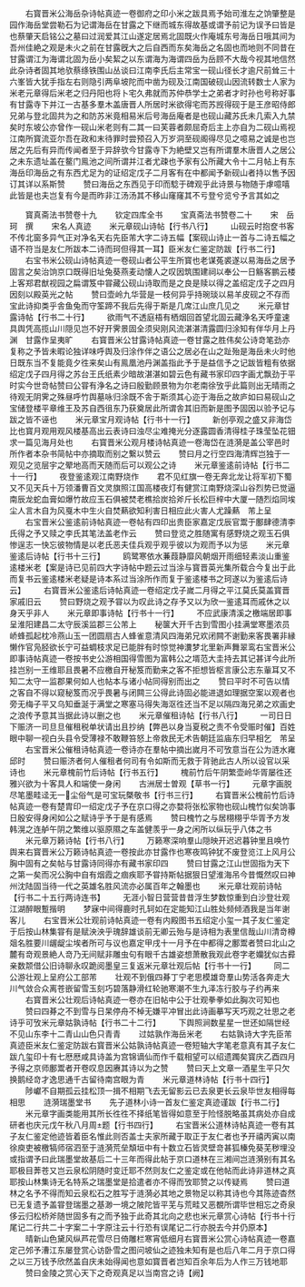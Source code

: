 <!-- { "loadSidebar": true } -->
　　右寳晋米公海岳杂诗帖真迹一卷御府之印小米之跋具焉予始司淮左之饷肇整是园作海岳堂尝勒石为记谓海岳在甘露之下继而城东得故基或谓予前记为误予曰皆是也蔡肇天启铭公之墓曰过润爱其江山遂定居焉北固既火作庵城东号海岳日哦其间为吾州佳絶之观是未火之前在甘露旣大之后自西而东矣海岳之名固也而地则不同昔在甘露谓江为海谓北固为岳小矣絜之以东谓海为海谓四岳为岳顾不大哉今视其地信然此杂诗者固其地欤蔡绦铁围山丛谈曰江南李氏后主常宝一砚山径长才逾尺前耸三十六峯皆大犹手指左右则隐引两阜坡陀而中凿为砚及江南国破砚山因流转数士人家为米老元章得后米老之归丹阳也将卜宅久弗就而苏仲恭学士之弟者才时孙也号称好事有甘露寺下并江一古基多羣木盖唐晋人所居时米欲得宅而苏觊得砚于是王彦昭侍郎兄弟与登北固共为之和防苏米竟相易米后号海岳庵者是也砚山藏苏氏未几索入九禁矣时东坡公亦曾作一砚山米老则有二其一曰芙蓉者颇屈奇后主上亦自为二砚山焉视江南所寳流亚尔吾在政和末待罪时尝预召入万岁洞至砚阁得尽见之噫易之诚是也岂居之先后有异而传闻者至于异辞欤今甘露寺下为絶壁又岂有所谓羣木唐晋人之居公之未东遗址盖在鳌门鳯池之间所谓并江者尤疎也予家有公所藏大令十二月帖上有东海岳印海岳之有东西尤足为的证绍定戊子二月客有在中都闻予新砚山者持以售予因订其详以系斯赞
　　赞曰海岳之东西见于印而騐于碑观乎此诗景与物随于虖噫嘻此皆是也夫岂复有今是而昨非江汤汤其不移山窿窿其不亏登兮览兮予言其如之

　　寳真斋法书赞卷十九
　　钦定四库全书
　　宝真斋法书赞卷二十
　　宋　岳珂　撰
　　宋名人真迹
　　米元章砚山诗帖【行书八行】
　　山砚云时抱奁书客不传北窗多异气正对净名天右先臣芾大字二诗五幅【案砚山诗止一首与二诗五幅之语不符当是友仁所跋本二诗而珂但得其一耳】臣米友仁鉴定防跋【行书二行】
　　右宝书米公砚山诗帖真迹一卷砚山者公平生所寳也老谋菟裘遂以易海岳之居予固言之矣治饷京口既得旧址兔葵燕麦动懐人之叹因筑围建祠以奉公一日觞客鹏云楼上客郑君猷视园之扁谓笈中甞藏公砚山诗取而是之良是赎以得之盖绍定戊子之四月因刻以殿英光之帖
　　赞曰壶岭九华营是一枝何异乎持琬琰以易羊皮砚之不存而宝此诗抑类乎舎鱼兔而守筌蹄不我后先得于斯是几席江山庶几见之
　　米元章甘露诗帖【行书二十行】
　　欲雨气不透庭梧有栖烟回首望北固云藏浄名天呼童速具舆凭高揽山川隠见岂不好开霁景固全须臾刚风流湛湛清露圆归涂知有伴华月上丹渊　甘露作呈夷旷
　　右寳晋米公甘露诗帖真迹一卷甘露之胜伟矣公诗竒笔劲亦复称之予皆未暇论独详味呼舆及归涂作伴之语公之居必在山之趾殆是海岳未火时他日既东当不复能竟夕徃来矣山有鳯凰池丹渊盖指此予于是益信予之记跋皆粗有依据绍定戊子四月得之苏台王氏纸素少暗故湛湛如碧云色有藏书家印四字画尤飘劲于平时实今世竒帖赞曰公甞有浄名之诗曰殷勤顾景物为尔老南徐攷乎此篇则出无晴雨之待观无阴霁之殊昼呼竹舆墓咏归涂既不舎于斯须其心迩于海岳之故庐如曰易砚山之宝储登楼平章维王及苏自西徂东乃获奠居此所谓舎其旧而新是图予固因以验予记与跋之皆不诬也
　　米元章宝月观诗帖【行书十一行】
　　新创亭观之盛又非海岱比也寳月观用观风楼基高出云表诗曰浊尽尘难掩光分逐露圆香清得桂子珠莹坠花钿求一篇见海月处也
　　右寳晋米公观月楼诗帖真迹一卷海岱在涟漪是盖公宰邑时所作者本杂书简帖中亦摘取而别之繋以赞云
　　赞曰月之行空四海清辉岂独于一观见之览层宇之翚地高而天随而后可以观公之诗
　　米元章鉴逺前诗帖【行书二十一行】
　　夜登鉴逺观江南野烧作
　　君不见红旗一卷无奔北龙让将军初下蜀又不见天兵十万领潘曹百文灵旗照江国高楼夜灯有健赏江南野烧深山谷烈势已觉逼南辰龙蛇血膏如爆竹故应玉石俱被焚老樵拾炭拾斧斤长松巨梓中大厦一随烈焰同埃尘人言木自为风戛木中生火自焚爇欲知利害日相应此火害人尤躁爇　芾上呈
　　右宝晋米公鉴逺前诗帖真迹一卷帖有四印出贵臣家嘉定戊辰官鬻于鄽肆德清李氏得之予又赎之李氏其笔法盖老作云
　　赞曰登览之胜随寓有感野烧之观玉石俱惨逞志一快忘彼物情是以老氏恶夫佳兵观乎观乎彼以为观而予以为惩
　　米元章鉴逺后诗帖【行书十三行】
　　鸥鹭寒依水蒹葭静靡风朝烟开雨细轻素淡山重鉴逺楼米老【案是诗已见前四大字诗帖中题云过当涂与寳晋英光集所载合今复出于此而复书云鉴逺楼米老疑是诗本系过当涂所作而复于鉴逺楼书之珂遂以为鉴逺后诗云】
　　右寳晋米公鉴逺后诗帖真迹一卷绍定戊子嵗二月得之平江莫氏莫盖寳晋家戚旧云
　　赞曰野烧之观予甞以为叹此诗之存予又以为欣一鉴逺耳而戚休之以身天乎非人
　　米元章即事诗帖【行书十一行】
　　不应武康清溪之檄端居即事呈淮阳建昌二太守辰溪监郡三公芾上
　　秘箧大开千古到雪图小挂满堂寒墨浓员峤蜂孤起枕冷燕山玉一团圆扇古人蜂雀意清风四海弟兄欢闭闗不谢勤来客畏署非縁懒作官凫胫欲长宁可益蜩枝求足已能胖有时惊觉神瀵梦北里新声舞翠鸾右宝晋米公即事诗帖真迹一卷按书史公游相国得雪图为富韩公之壻范大圭持去其记甚详今此所挂岂别一王维耶且畏暑不应檄自开秘笈而勤来之客不拒想皆枢言康公志东軰耳又不知二太守一监郡果何如人也帖本与诸小帖同得别而出之
　　赞曰平时不可告以情之客自不得以窥秘笈而况乎畏暑与闭闗三公得此诗固必能进退如理据空案以观者也旁无梅子平又乌知垂涎于满堂之寒塞马得失海沤徃还当不足以隔四海兄弟之欢画史之浪传予意其当据此诗以删之也
　　米元章催租诗帖【行书八行】
　　一司日日下赈济一司旦旦催租税单状请出且抄纳【弊邑以身当夏税之责不令受赈时催】百姓眼中聊一视白头县令受薄禄不敢鞭笞怒上帝救民无术告朝廷监庙东归早相乞　芾呈
　　右宝晋米公催租诗帖真迹一卷诗亦在羣帖中摘出嵗月不可攷意当在公为涟水雍邱时
　　赞曰赈济者何人催租者何司有令如斯而无救于背驰此古人所以设官以采诗也
　　米元章槐前竹后诗帖【行书五行】
　　槐前竹后午阴繁壶岭华胥屡徃还雅兴欲为十客具人和端使一身闲
　　古洲居士曽观【草书一行】
　　元章字画脱尽笔墨畦迳无一尘俗气是可宝玩槩敬书【行书三行】
　　右寳晋米公槐前竹后诗帖真迹一卷有楚胄印一绍定戊子予在京口得之亦婺将张松家物也砚山槐竹似矣饷事日殷安得身闲如公之赋诗乎予于是有感焉
　　赞曰槐竹之与居栩栩乎华胥予方发韩滉之连舻午阴之繁维以驱原隰之车盖健羡乎一身之闲所以纵玩乎八体之书
　　米元章万籁诗帖【行书八行】
　　万籁寒深响羣山隠映开迟迟暮钟里且唤竹舆来右寳晋米公万籁诗帖真迹一卷按此亦甘露作也寒夜鸣钟犹不废登览江上风月公胸中固有之矣帖与甘露诗同得亦有藏书家印四
　　赞曰甘露之江山世固指为天下之第一矣而况公胸中自有烟霞之痼疾耶予甞持斯帖据狠日望淮海吊今昔慨然叹曰神州沈陆固当待一代之英雄名胜风流亦必属百年之翰墨也
　　米元章壮观前诗帖【行书二十五行两诗连书】
　　无涯小智日营营昔昔浮生梦数惊重到白沙登壮观江湖醉眼蹔揩明
　　梦寐中间得鹿时孔轲如在定能知江山胜处频倾酒我是当年谢客儿
　　右宝晋米公壮观前诗帖真迹一卷有内殿图书五绍定小玺一其子友仁鉴定于后按山林集甞有是赋泱泱乎瑰辞雄谈前无卿云殆与是诗相为表里信哉山川清竒樽爼名胜要川龌龊尘埃者所可与议也嘉定甲戌十一月予在中都得之鄽鬻者赞曰北山之麓有竒观景絶人竒乃无间赋非雕虫句有眼千古雄姿想萧散我观此卷字老孏犹似古彛亲数颒借公旧诗聊永叹跪阅墨皇三复返米元章壮观后帖【行书十一行】
　　同二公游壮观上呈府公工部芾
　　壮观不到俄四朞丁宁老思模雄竒羣山势活各奔走大川气敛合众离苍嵌留雪玉刻巧碧落静滑红轮驰寒潮不生九泽冻行胶与子约再来
　　右寳晋米公壮观后诗帖真迹一卷亦在旧帖中公于壮观拳拳如此胸次可知也
　　赞曰四朞之不到雪与日杲停舟不棹无嫌平冲冒出此诗画摹写天巧观之壮思之老诗乎可攷米元章姑孰诗帖【行书二十二行】
　　下舆照涧数星星一世还如隔世经不见山东李十二青山山色只青青
　　过姑孰作海岳米老
　　右姑孰诗大字先臣芾真迹臣米友仁鉴定防跋右寳晋米公姑孰诗帖真迹一卷短轴大字笔老意真有其子友仁跋凢玺印十有七厯厯咸具诗盖为宫锦谪仙而作千载相望可以绍遗躅矣寳庆乙酉四月予得之京师鄽鬻者开卷叹息因赓其诗以为之赞
　　赞曰天上文章一酒星生平只欠换鹅经竒才逸思通千古留待南宫眼为青
　　米元章道林诗帖【行书十四行】
　　陟巘不自期孤云挂松顶一揖不相期飞去无留影云已去泉更长云泉毕世友相得每相思
　　涟漪瑞墨堂书
　　先子道林小诗一首友仁鉴定真迹谨跋【行书二行】
　　米元章字画类能用其所长徃徃不择纸笔皆得如意至于险怪脱略虽其病处亦自成研者也庆元戊午秋八月周题【行书四行】
　　右宝晋米公道林诗帖真迹一卷有其子友仁鉴定他迹皆着臣名惟此则否盖士夫家所藏于取正于友仁者也予开禧丙寅以南徐庾吏被檄犒师宿泗至于涟漪荒垒頽垣中有十数立石皆灵壁竒甚狐榛免葵芜秽埋没或指谓予曰此瑞墨堂故基后二十三年而得此帖于京口道林在三湘间岂涟漪别有其名耶极目莾苍又岂云泉松阴随时变迁耶不然则友仁之鉴定或在他帖而此诗非道林之真耶按山林集诗无名特系之瑞墨堂是拾遣者亦不得而攷耶赞之以传疑焉
　　赞曰道林之名予不得而知云泉松石之胜写于涟漪必其地之景物足以称其诗也今其陈迹杳然已无复遗予盖甞登瑞墨之基渺一境之陂陀皆平芜与荒畦又恶覩所谓毕世相忘之奇泉侈云归松桥斧随世固多有之而予独于此奇其北向之悲也米元章赏心诗帖【行书十行尾记二行共二十字案二十字原注云十行恐有误尾记二行亦脱去今并仍原本】
　　晴新山色黛风纵芦花雪尽日倚雕栏寒宵低细月右寳晋米公赏心诗帖真迹一卷嘉定己邜予漕江东屡登赏心访卧雪之图问坡仙之迹独未知有是也后八年二月于京口得之以三万钱予欣然盖自庆未始得闻也意如寳晋者岂知百余年后为人作三万钱地耶
　　赞曰金陵之赏心天下之奇观真足以当南宫之诗【阙】

